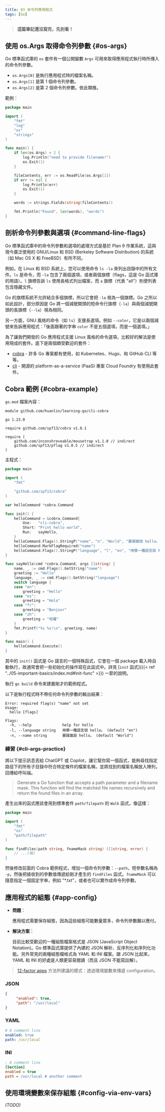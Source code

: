```yaml
---
title: 03 命令列應用程式
tags: [Go]
---
```


> **這篇筆記還沒寫完，先別看！**

## 使用 os.Args 取得命令列參數 {#os-args}

Go 標準函式庫的 `os` 套件有一個公開變數 `Args` 可用來取得應用程式執行時所傳入的命令列參數。

- `os.Args[0]` 是執行應用程式時的檔案名稱。
- `os.Args[1]` 是第 1 個命令列參數。
- `os.Args[2]` 是第 2 個命令列參數。依此類推。

範例：

```go
package main

import (
    "fmt"
    "log"
    "os"
    "strings"
)

func main() {
    if len(os.Args) < 2 {
        log.Println("need to provide filename!")
        os.Exit(1)
    }

    fileContents, err := os.ReadFile(os.Args[1])
    if err != nil {
        log.Println(err)
        os.Exit(1)
    }

    words := strings.Fields(string(fileContents))

    fmt.Println("Found", len(words), "words")
}
```

## 剖析命令列參數與選項 {#command-line-flags}

Go 標準函式庫中的命令列參數和選項的處理方式是基於 Plan 9 作業系統，這與現今廣泛使用的 GNU/Linux 和 BSD (Berkeley Software Distribution) 的系統（如 Mac OS X 和 FreeBSD）有所不同。

例如，在 Linux 和 BSD 系統上，您可以使用命令 `ls -la` 來列出目錄中的所有文件。`ls` 是命令，而 `-la` 包含了兩個選項，或者兩個旗標（flags，這是 Go 函式庫的用語）。`l` 旗標告訴 `ls` 使用長格式列出檔案，而 `a` 旗標（代表 "all"）則使列表包含隱藏文件。

Go 的旗標系統不允許結合多個旗標，所以它會把 `-la` 視為一個旗標。Go 之所以如此設計，部分原因是 Go 將一個減號開頭的短命令行旗標（`-la`）與兩個減號開頭的長旗標（`--la`）視為相同。

另一方面，GNU 風格的命令（如 `ls`）支援長選項。例如 `--color`，它是以兩個減號來告訴應用程式：「後面跟著的字串 `color` 不是五個選項，而是一個選項。」

為了讓我們開發的 Go 應用程式支援 Linux 風格的命令選項，比較好的解法是使用現成的套件。底下是兩個頗受歡迎的套件：

- [cobra](https://github.com/spf13/cobra) - 許多 Go 專案都有使用，如 Kubernetes、Hugo、和 GitHub CLI 等等。
- [cli](https://github.com/urfave/cli) - 開源的 platform-as-a-service (PaaS) 專案 Cloud Foundry 有使用此套件。

## Cobra 範例 {#cobra-example}

`go.mod` 檔案內容：

```text
module github.com/huanlin/learning-go/cli-cobra

go 1.23.0

require github.com/spf13/cobra v1.8.1

require (
    github.com/inconshreveable/mousetrap v1.1.0 // indirect
    github.com/spf13/pflag v1.0.5 // indirect
)
```

主程式：

```go
package main

import (
    "fmt"

    "github.com/spf13/cobra"
)

var helloCommand *cobra.Command

func init() {
    helloCommand = &cobra.Command{
        Use:   "cli-cobra",
        Short: "Print hello world",
        Run:   sayHello,
    }
    helloCommand.Flags().StringP("name", "n", "World", "要跟誰說 hello。")
    helloCommand.MarkFlagRequired("name")
    helloCommand.Flags().StringP("language", "l", "en", "用哪一種語言說 hello。")
}

func sayHello(cmd *cobra.Command, args []string) {
    name, _ := cmd.Flags().GetString("name")
    greeting := "Hello"
    language, _ := cmd.Flags().GetString("language")
    switch language {
    case "en":
        greeting = "Hello"
    case "es":
        greeting = "Hola"
    case "fr":
        greeting = "Bonjour"
    case "zh":
        greeting = "哈囉"
    }
    fmt.Printf("%s %s!\n", greeting, name)
}

func main() {
    helloCommand.Execute()
}
```

其中的 `init()` 函式是 Go 語言的一個特殊函式，它會在一個 package 載入時自動執行，故通常會把一些初始化的操作寫在此函式中。詳見 [`init` 函式]({{< ref "../05-important-basics/index.md#init-func" >}}) 一節的說明。

執行 `go build` 命令來建置剛才的範例程式。

以下是執行程式時不帶任何命令列參數的輸出結果：

```console
Error: required flag(s) "name" not set
Usage:
  hello [flags]

Flags:
  -h, --help              help for hello
  -l, --language string   用哪一種語言說 hello。 (default "en")
  -n, --name string       要跟誰說 hello。 (default "World")
```

### 練習 {#cli-args-practice}

將以下提示訊息丟給 ChatGPT 或 Copilot，讓它幫你寫一個函式，能夠尋找指定路徑下的所有子目錄中符合特定條件的檔案名稱，並將找到的檔案名稱放入陣列，回傳給呼叫端。

> Generate a Go function that accepts a path parameter and a filename mask. This function will find the matched file names recursively and return the found files in an array.

產生出來的函式應該會用到標準套件 `path/filepath` 的 `Walk` 函式，像這樣：

```go
package main

import (
    "fmt"
    "os"
    "path/filepath"
)

func findFiles(path string, fnameMask string) ([]string, error) {
    // ...(略)
}
```

然後修改前面的 Cobra 範例程式，增加一個命令列參數：`--path`，短參數名稱為 `-p`，然後把接收到的參數值傳遞給剛才產生的 `findFiles` 函式。`fnameMask` 可以隨意指定一個固定字串，例如 "*.txt"，或者也可以實作成命令列參數。

## 應用程式的組態 {#app-config}

- **問題**：

    應用程式需要保存組態，因為這些組態可能數量眾多，命令列參數難以應付。

- **解決方案**：

    目前比較受歡迎的一種組態檔案格式是 JSON (JavaScript Object Notation)。Go 標準函式庫提供了內建的 JSON 解析、反序列化和序列化功能。另外常見的兩種組態檔格式為 YAML 和 INI 檔案。跟 JSON 比起來，YAML 和 INI 的好處是人類更容易閱讀（而且 JSON 不能寫註解）。

> [12-factor apps](http://12factor.net/) 方法所建議的模式：透過環境變數來傳遞 configuration。

### JSON

```json
{
     "enabled": true,
     "path": "/usr/local"
}
```

### YAML

```yaml
# A comment line
enabled: true
path: /usr/local
```

### INI

```ini
; A comment line
[Section]
enabled = true
path = /usr/local # another comment
```

## 使用環境變數來保存組態 {#config-via-env-vars}

*(TODO)*
